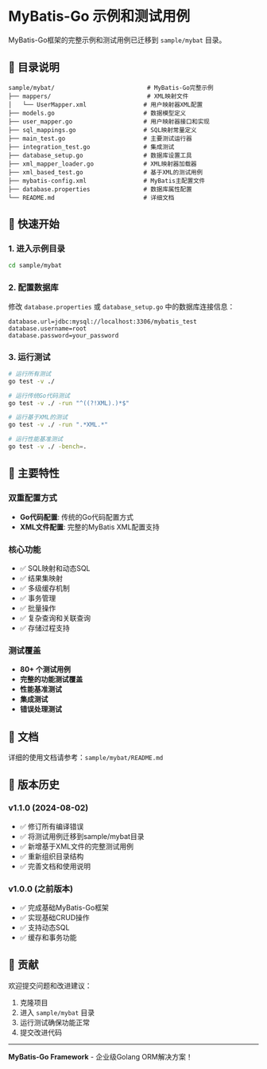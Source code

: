 # MyBatis-Go 示例和测试用例

MyBatis-Go框架的完整示例和测试用例已迁移到 `sample/mybat` 目录。

## 📁 目录说明

```
sample/mybat/                          # MyBatis-Go完整示例
├── mappers/                           # XML映射文件
│   └── UserMapper.xml                # 用户映射器XML配置
├── models.go                         # 数据模型定义
├── user_mapper.go                    # 用户映射器接口和实现
├── sql_mappings.go                   # SQL映射常量定义
├── main_test.go                      # 主要测试运行器
├── integration_test.go               # 集成测试
├── database_setup.go                 # 数据库设置工具
├── xml_mapper_loader.go              # XML映射器加载器
├── xml_based_test.go                 # 基于XML的测试用例
├── mybatis-config.xml                # MyBatis主配置文件
├── database.properties               # 数据库属性配置
└── README.md                         # 详细文档
```

## 🚀 快速开始

### 1. 进入示例目录

```bash
cd sample/mybat
```

### 2. 配置数据库

修改 `database.properties` 或 `database_setup.go` 中的数据库连接信息：

```properties
database.url=jdbc:mysql://localhost:3306/mybatis_test
database.username=root
database.password=your_password
```

### 3. 运行测试

```bash
# 运行所有测试
go test -v ./

# 运行传统Go代码测试
go test -v ./ -run "^((?!XML).)*$"

# 运行基于XML的测试
go test -v ./ -run ".*XML.*"

# 运行性能基准测试
go test -v ./ -bench=.
```

## 🎯 主要特性

### 双重配置方式
- **Go代码配置**: 传统的Go代码配置方式
- **XML文件配置**: 完整的MyBatis XML配置支持

### 核心功能
- ✅ SQL映射和动态SQL
- ✅ 结果集映射
- ✅ 多级缓存机制
- ✅ 事务管理
- ✅ 批量操作
- ✅ 复杂查询和关联查询
- ✅ 存储过程支持

### 测试覆盖
- **80+ 个测试用例**
- **完整的功能测试覆盖**
- **性能基准测试**
- **集成测试**
- **错误处理测试**

## 📖 文档

详细的使用文档请参考：`sample/mybat/README.md`

## 🔄 版本历史

### v1.1.0 (2024-08-02)
- ✅ 修订所有编译错误
- ✅ 将测试用例迁移到sample/mybat目录
- ✅ 新增基于XML文件的完整测试用例
- ✅ 重新组织目录结构
- ✅ 完善文档和使用说明

### v1.0.0 (之前版本)
- ✅ 完成基础MyBatis-Go框架
- ✅ 实现基础CRUD操作
- ✅ 支持动态SQL
- ✅ 缓存和事务功能

## 🤝 贡献

欢迎提交问题和改进建议：

1. 克隆项目
2. 进入 `sample/mybat` 目录
3. 运行测试确保功能正常
4. 提交改进代码

---

**MyBatis-Go Framework** - 企业级Golang ORM解决方案！